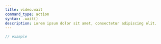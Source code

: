 ```yaml
---
title: video.wait
command_type: action
syntax: .wait()
description: Lorem ipsum dolor sit amet, consectetur adipiscing elit.
---
```


```javascript
// example
```